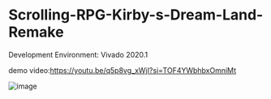 # Scrolling-RPG-Kirby-s-Dream-Land-Remake
Development Environment: Vivado 2020.1

demo video:https://youtu.be/q5p8vg_xWjI?si=TOF4YWbhbxOmniMt

![image](https://github.com/user-attachments/assets/92a698bd-a479-405e-93d5-662eebb73e60)

